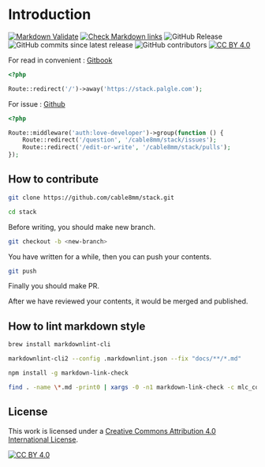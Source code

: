 # Introduction

[![Markdown Validate](https://github.com/cable8mm/stack/actions/workflows/markdown-validate.yml/badge.svg)](https://github.com/cable8mm/stack/actions/workflows/markdown-validate.yml)
[![Check Markdown links](https://github.com/cable8mm/stack/actions/workflows/markdown-link-check.yml/badge.svg)](https://github.com/cable8mm/stack/actions/workflows/markdown-link-check.yml)
![GitHub Release](https://img.shields.io/github/v/release/cable8mm/stack)
![GitHub commits since latest release](https://img.shields.io/github/commits-since/cable8mm/stack/latest)
![GitHub contributors](https://img.shields.io/github/contributors/cable8mm/stack)
[![CC BY 4.0][cc-by-shield]][cc-by]

[cc-by]: https://creativecommons.org/licenses/by/2.0/kr/deed.ko
[cc-by-image]: https://i.creativecommons.org/l/by/4.0/88x31.png
[cc-by-shield]: https://img.shields.io/badge/License-CC%20BY%204.0-lightgrey.svg

For read in convenient : [Gitbook](https://stack.palgle.com)

```php
<?php

Route::redirect('/')->away('https://stack.palgle.com');
```

For issue : [Github](https://github.com/cable8mm/stack/issues)

```php
<?php

Route::middleware('auth:love-developer')->group(function () {
    Route::redirect('/question', '/cable8mm/stack/issues');
    Route::redirect('/edit-or-write', '/cable8mm/stack/pulls');
});
```

## How to contribute

```sh
git clone https://github.com/cable8mm/stack.git

cd stack
```

Before writing, you should make new branch.

```sh
git checkout -b <new-branch>
```

You have written for a while, then you can push your contents.

```sh
git push
```

Finally you should make PR.

After we have reviewed your contents, it would be merged and published.

## How to lint markdown style

```sh
brew install markdownlint-cli

markdownlint-cli2 --config .markdownlint.json --fix "docs/**/*.md"
```

```sh
npm install -g markdown-link-check

find . -name \*.md -print0 | xargs -0 -n1 markdown-link-check -c mlc_config.json
```

## License

This work is licensed under a [Creative Commons Attribution 4.0 International License][cc-by].

[![CC BY 4.0][cc-by-image]][cc-by]
